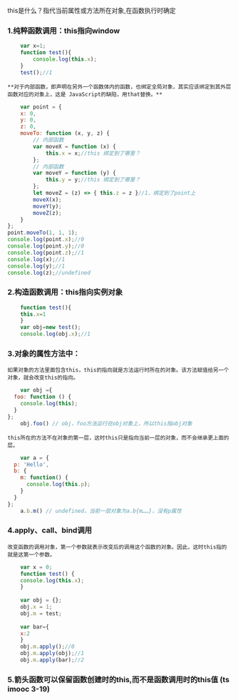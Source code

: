this是什么？指代当前属性或方法所在对象,在函数执行时确定

### 1.纯粹函数调用：this指向window
```javascript
	var x=1;
	function test(){
	    console.log(this.x);
	}
	test();//1
```	
	**对于内部函数，即声明在另外一个函数体内的函数，也绑定全局对象，其实应该绑定到其外层函数对应的对象上，这是 JavaScript的缺陷，用that替换。**
```javascript
	var point = {
    x: 0,
    y: 0,
    z: 0,
    moveTo: function (x, y, z) {
        // 内部函数
        var moveX = function (x) {
            this.x = x;//this 绑定到了哪里？
        };
        // 内部函数
        var moveY = function (y) {
            this.y = y;//this 绑定到了哪里？
        };
        let moveZ = (z) => { this.z = z }//1，绑定到了point上
        moveX(x);
        moveY(y);
        moveZ(z);
    }
};
point.moveTo(1, 1, 1);
console.log(point.x);//0
console.log(point.y);//0
console.log(point.z);//1
console.log(x);//1
console.log(y);//1
console.log(z);//undefined
```	
### 2.构造函数调用：this指向实例对象
```javascript
	function test(){
	this.x=1
	}
	var obj=new test();
	console.log(obj.x);//1
```	
### 3.对象的属性方法中：
	如果对象的方法里面包含this，this的指向就是方法运行时所在的对象。该方法赋值给另一个对象，就会改变this的指向。
```javascript
	var obj ={
  foo: function () {
    console.log(this);
  }
};
	obj.foo() // obj，foo方法运行在obj对象上，所以this指obj对象
```	
	this所在的方法不在对象的第一层，这时this只是指向当前一层的对象，而不会继承更上面的层。
```javascript
	var a = {
  p: 'Hello',
  b: {
    m: function() {
      console.log(this.p);
    }
  }
};
	a.b.m() // undefined，当前一层对象为a.b{m……}，没有p属性
```	
	
### 4.apply、call、bind调用
	改变函数的调用对象，第一个参数就表示改变后的调用这个函数的对象。因此，这时this指的就是这第一个参数。
```javascript
	var x = 0;
	function test() {
	console.log(this.x);
	}
	
	var obj = {};
	obj.x = 1;
	obj.m = test;
	
	var bar={
	x:2
	}
	obj.m.apply();//0
	obj.m.apply(obj);//1
	obj.m.apply(bar);//2
```	
### 5.箭头函数可以保留函数创建时的this,而不是函数调用时的this值 (ts imooc 3-19)
